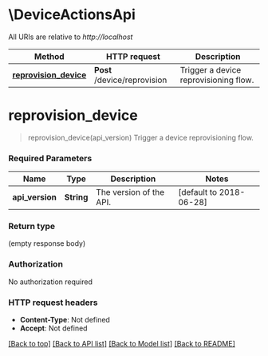 # \DeviceActionsApi

All URIs are relative to *http://localhost*

Method | HTTP request | Description
------------- | ------------- | -------------
[**reprovision_device**](DeviceActionsApi.md#reprovision_device) | **Post** /device/reprovision | Trigger a device reprovisioning flow.


# **reprovision_device**
> reprovision_device(api_version)
Trigger a device reprovisioning flow.

### Required Parameters

Name | Type | Description  | Notes
------------- | ------------- | ------------- | -------------
  **api_version** | **String**| The version of the API. | [default to 2018-06-28]

### Return type

 (empty response body)

### Authorization

No authorization required

### HTTP request headers

 - **Content-Type**: Not defined
 - **Accept**: Not defined

[[Back to top]](#) [[Back to API list]](../README.md#documentation-for-api-endpoints) [[Back to Model list]](../README.md#documentation-for-models) [[Back to README]](../README.md)

